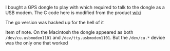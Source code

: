 I bought a GPS dongle to play with which required to talk to the dongle as a USB modem. The C code here is modified from the product [wiki](https://wiki.dfrobot.com/USB_GPS_Receiver_SKU_TEL0137)

The go version was hacked up for the hell of it

Item of note. On the Macintosh the dongle appeared as both `/dev/cu.usbmodem1101` and `/dev/tty.usbmodem1101`. But the `/dev/cu.*` device was the only one that worked
